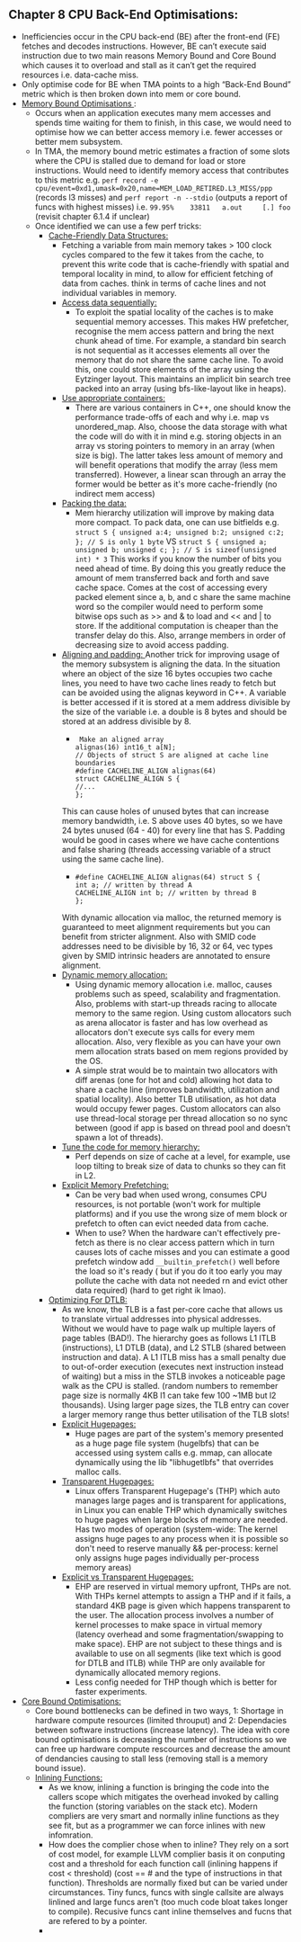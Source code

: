 ## Chapter 8 CPU Back-End Optimisations:
- Inefficiencies occur in the CPU back-end (BE) after the front-end (FE) fetches and decodes instructions. However, BE can’t execute said instruction due to two main reasons Memory Bound and Core Bound which causes it to overload and stall as it can’t get the required resources i.e. data-cache miss. 
- Only optimise code for BE when TMA points to a high “Back-End Bound” metric which is then broken down into mem or core bound.
- <ins> Memory Bound Optimisations </ins>:
  - Occurs when an application executes many mem accesses and spends time waiting for them to finish, in this case, we would need to optimise how we can better access memory i.e. fewer accesses or better mem subsystem.
  - In TMA, the memory bound metric estimates a fraction of some slots where the CPU is stalled due to demand for load or store instructions. Would need to identify memory access that contributes to this metric e.g. ```perf record -e cpu/event=0xd1,umask=0x20,name=MEM_LOAD_RETIRED.L3_MISS/ppp ``` (records l3 misses) and ```perf report -n --stdio``` (outputs a report of funcs with highest misses) i.e. ```99.95%    33811   a.out     [.] foo ``` (revisit chapter 6.1.4 if unclear)
  - Once identified we can use a few perf tricks:
    - <ins> Cache-Friendly Data Structures: </ins>
      - Fetching a variable from main memory takes > 100 clock cycles compared to the few it takes from the cache, to prevent this write code that is cache-friendly with spatial and temporal locality in mind, to allow for efficient fetching of data from caches. think in terms of cache lines and not individual variables in memory.
      - <ins> Access data sequentially: </ins>
        - To exploit the spatial locality of the caches is to make sequential memory accesses. This makes HW prefetcher, recognise the mem access pattern and bring the next chunk ahead of time. For example, a standard bin search is not sequential as it accesses elements all over the memory that do not share the same cache line. To avoid this, one could store elements of the array using the Eytzinger layout. This maintains an implicit bin search tree packed into an array (using bfs-like-layout like in heaps).
      - <ins> Use appropriate containers: </ins>
        - There are various containers in C++, one should know the performance trade-offs of each and why i.e. map vs unordered_map. Also, choose the data storage with what the code will do with it in mind e.g. storing objects in an array vs storing pointers to memory in an array (when size is big). The latter takes less amount of memory and will benefit operations that modify the array (less mem transferred). However, a linear scan through an array the former would be better as it's more cache-friendly (no indirect mem access)
      - <ins> Packing the data: </ins>
        - Mem hierarchy utilization will improve by making data more compact. To pack data, one can use bitfields e.g. ```
  struct S {
unsigned a:4; unsigned b:2; unsigned c:2;
}; // S is only 1 byte
``` VS ``` struct S {
unsigned a; unsigned b; unsigned c;
}; // S is sizeof(unsigned int) * 3 ``` This works if you know the number of bits you need ahead of time. By doing this you greatly reduce the amount of mem transferred back and forth and save cache space. Comes at the cost of accessing every packed element since a, b, and c share the same machine word so the compiler would need to perform some bitwise ops such as >> and & to load and << and | to store. If the additional computation is cheaper than the transfer delay do this. Also, arrange members in order of decreasing size to avoid access padding.
      - <ins> Aligning and padding: </ins> Another trick for improving usage of the memory subsystem is aligning the data. In the situation where an object of the size 16 bytes occupies two cache lines, you need to have two cache lines ready to fetch but can be avoided using the alignas keyword in C++. A variable is better accessed if it is stored at a mem address divisible by the size of the variable i.e. a double is 8 bytes and should be stored at an address divisible by 8.
        - ```
           Make an aligned array
          alignas(16) int16_t a[N];
          // Objects of struct S are aligned at cache line boundaries
          #define CACHELINE_ALIGN alignas(64)
          struct CACHELINE_ALIGN S {
          //...
          };
          ```
        This can cause holes of unused bytes that can increase memory bandwidth, i.e. S above uses 40 bytes, so we have 24 bytes unused (64 - 40) for every line that has S. Padding would be good in cases where we have cache contentions and false sharing (threads accessing variable of a struct using the same cache line).
          - ```
            #define CACHELINE_ALIGN alignas(64) struct S {
            int a; // written by thread A
            CACHELINE_ALIGN int b; // written by thread B
            };
            ```
          With dynamic allocation via malloc, the returned memory is guaranteed to meet alignment requirements but you can benefit from stricter alignment. Also with SMID code addresses need to be divisible by 16, 32 or 64, vec types given by SMID intrinsic headers are annotated to ensure alignment.  
      - <ins> Dynamic memory allocation: </ins>
        - Using dynamic memory allocation i.e. malloc, causes problems such as speed, scalability and fragmentation. Also, problems with start-up threads racing to allocate memory to the same region. Using custom allocators such as arena allocator is faster and has low overhead as allocators don't execute sys calls for every mem allocation. Also, very flexible as you can have your own mem allocation strats based on mem regions provided by the OS.
        - A simple strat would be to maintain two allocators with diff arenas (one for hot and cold) allowing hot data to share a cache line (improves bandwidth, utilization and spatial locality). Also better TLB utilisation, as hot data would occupy fewer pages. Custom allocators can also use thread-local storage per thread allocation so no sync between (good if app is based on thread pool and doesn't spawn a lot of threads).
      - <ins> Tune the code for memory hierarchy: </ins>
        - Perf depends on size of cache at a level, for example, use loop tilting to break size of data to chunks so they can fit in L2.
      - <ins> Explicit Memory Prefetching: </ins>
        -  Can be very bad when used wrong, consumes CPU resources, is not portable (won't work for multiple platforms) and if you use the wrong size of mem block or prefetch to often can evict needed data from cache.
        -  When to use? When the hardware can't effectively pre-fetch as there is no clear access pattern which in turn causes lots of cache misses and you can estimate a good prefetch window add ``` __builtin_prefetch() ``` well before the load so it's ready ( but if you do it too early you may pollute the cache with data not needed rn and evict other data required) (hard to get right ik lmao).  
    - <ins> Optimizing For DTLB: </ins>
      - As we know, the TLB is a fast per-core cache that allows us to translate virtual addresses into physical addresses. Without we would have to page walk up multiple layers of page tables (BAD!). The hierarchy goes as follows L1 ITLB (instructions), L1 DTLB (data), and L2 STLB (shared between instruction and data). A L1 ITLB miss has a small penalty due to out-of-order execution (executes next instruction instead of waiting) but a miss in the STLB invokes a noticeable page walk as the CPU is stalled. (random numbers to remember page size is normally 4KB l1 can take few 100 ~1MB but l2 thousands). Using larger page sizes, the TLB entry can cover a larger memory range thus better utilisation of the TLB slots!
      - <ins> Explicit Hugepages: </ins>
        - Huge pages are part of the system's memory presented as a huge page file system (hugelbfs) that can be accessed using system calls e.g. mmap, can allocate dynamically using the lib "libhugetlbfs" that overrides malloc calls.
      - <ins> Transparent Hugepages: </ins>
        - Linux offers Transparent Hugepage's (THP) which auto manages large pages and is transparent for applications, in Linux you can enable THP which dynamically switches to huge pages when large blocks of memory are needed. Has two modes of operation (system-wide: The kernel assigns huge pages to any process when it is possible so don't need to reserve manually && per-process: kernel only assigns huge pages individually per-process memory areas)
      - <ins> Explicit vs Transparent Hugepages: </ins>
        - EHP are reserved in virtual memory upfront, THPs are not. With THPs kernel attempts to assign a THP and if it fails, a standard 4KB page is given which happens transparent to the user. The allocation process involves a number of kernel processes to make space in virtual memory (latency overhead and some fragmentation/swapping to make space). EHP are not subject to these things and is available to use on all segments (like text which is good for DTLB and ITLB) while THP are only available for dynamically allocated memory regions.
        - Less config needed for THP though which is better for faster experiments.
- <ins> Core Bound Optimisations: </ins>
  - Core bound bottlenecks can be defined in two ways, 1: Shortage in hardware compute resources (limited throuput) and 2: Dependacies between software instructions (increase latency). The idea with core bound optimisations is decreasing the number of instructions so we can free up hardware compute rescources and decrease the amount of dendancies causing to stall less (removing stall is a memory bound issue).
  - <ins> Inlining Functions: </ins>
    - As we know, inlining a function is bringing the code into the callers scope which mitigates the overhead invoked by calling the function (storing variables on the stack etc). Modern compliers are very smart and normally inline functions as they see fit, but as a programmer we can force inlines with new infomration.
    - How does the complier chose when to inline? They rely on a sort of cost model, for example LLVM complier basis it on conputing cost and a threshold for each function call (inlining happens if cost < threshold) (cost == # and the type of instructions in that function). Thresholds are normally fixed but can be varied under circumstances. Tiny funcs, funcs with single callsite are always linlined and large funcs aren't (too much code bloat takes longer to compile). Recusive funcs cant inline themselves and fucns that are refered to by a pointer.
    -   
  
 

